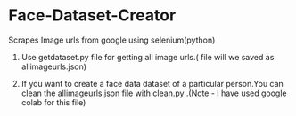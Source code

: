 # Face-Dataset-Creator


Scrapes Image urls from google using selenium(python)

1. Use getdataset.py file for getting all image urls.( file will we saved as allimageurls.json)

2. If you want to create a face data dataset of a particular person.You can clean the allimageurls.json file with clean.py .(Note - I have used google colab for this file)


